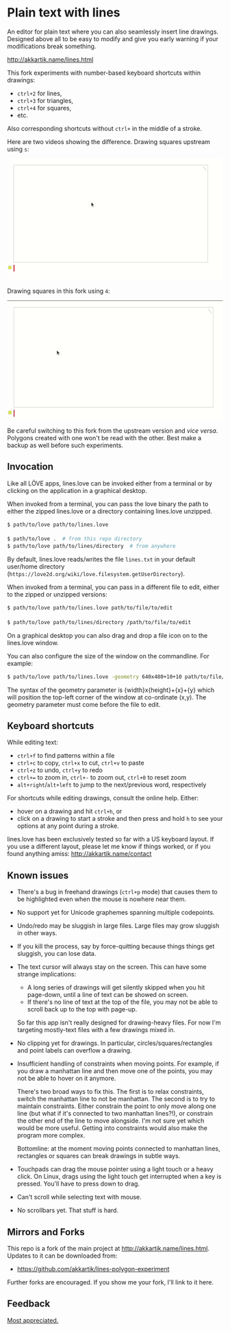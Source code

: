 # Plain text with lines

An editor for plain text where you can also seamlessly insert line drawings.
Designed above all to be easy to modify and give you early warning if your
modifications break something.

http://akkartik.name/lines.html

This fork experiments with number-based keyboard shortcuts within drawings:

  * `ctrl+2` for lines,
  * `ctrl+3` for triangles,
  * `ctrl+4` for squares,
  * etc.

Also corresponding shortcuts without `ctrl+` in the middle of a stroke.

Here are two videos showing the difference. Drawing squares upstream using
`s`:

![before](before.gif)

Drawing squares in this fork using `4`:

![after](after.gif)

Be careful switching to this fork from the upstream version and _vice versa_.
Polygons created with one won't be read with the other. Best make a backup as
well before such experiments.

## Invocation

Like all LÖVE apps, lines.love can be invoked either from a terminal or
by clicking on the application in a graphical desktop.

When invoked from a terminal, you can pass the love binary the path to either
the zipped lines.love or a directory containing lines.love unzipped.

```sh
$ path/to/love path/to/lines.love

$ path/to/love .  # from this repo directory
$ path/to/love path/to/lines/directory  # from anywhere
```

By default, lines.love reads/writes the file `lines.txt` in your default
user/home directory (`https://love2d.org/wiki/love.filesystem.getUserDirectory`).

When invoked from a terminal, you can pass in a different file to edit, either
to the zipped or unzipped versions:

```sh
$ path/to/love path/to/lines.love path/to/file/to/edit

$ path/to/love path/to/lines/directory /path/to/file/to/edit
```

On a graphical desktop you can also drag and drop a file icon on to the
lines.love window.

You can also configure the size of the window on the commandline. For example:

```sh
$ path/to/love path/to/lines.love -geometry 640x480+10+10 path/to/file/to/edit
```

The syntax of the geometry parameter is {width}x{height}+{x}+{y} which will
position the top-left corner of the window at co-ordinate (x,y). The geometry
parameter must come before the file to edit.

## Keyboard shortcuts

While editing text:
* `ctrl+f` to find patterns within a file
* `ctrl+c` to copy, `ctrl+x` to cut, `ctrl+v` to paste
* `ctrl+z` to undo, `ctrl+y` to redo
* `ctrl+=` to zoom in, `ctrl+-` to zoom out, `ctrl+0` to reset zoom
* `alt+right`/`alt+left` to jump to the next/previous word, respectively

For shortcuts while editing drawings, consult the online help. Either:
* hover on a drawing and hit `ctrl+h`, or
* click on a drawing to start a stroke and then press and hold `h` to see your
  options at any point during a stroke.

lines.love has been exclusively tested so far with a US keyboard layout. If
you use a different layout, please let me know if things worked, or if you
found anything amiss: http://akkartik.name/contact

## Known issues

* There's a bug in freehand drawings (`ctrl+p` mode) that causes them to be
  highlighted even when the mouse is nowhere near them.

* No support yet for Unicode graphemes spanning multiple codepoints.

* Undo/redo may be sluggish in large files. Large files may grow sluggish in
  other ways.

* If you kill the process, say by force-quitting because things things get
  sluggish, you can lose data.

* The text cursor will always stay on the screen. This can have some strange
  implications:

    * A long series of drawings will get silently skipped when you hit
      page-down, until a line of text can be showed on screen.
    * If there's no line of text at the top of the file, you may not be able
      to scroll back up to the top with page-up.

  So far this app isn't really designed for drawing-heavy files. For now I'm
  targeting mostly-text files with a few drawings mixed in.

* No clipping yet for drawings. In particular, circles/squares/rectangles and
  point labels can overflow a drawing.

* Insufficient handling of constraints when moving points. For example, if you
  draw a manhattan line and then move one of the points, you may not be able
  to hover on it anymore.

  There's two broad ways to fix this. The first is to relax constraints,
  switch the manhattan line to not be manhattan. The second is to try to
  maintain constraints. Either constrain the point to only move along one line
  (but what if it's connected to two manhattan lines?!), or constrain the
  other end of the line to move alongside. I'm not sure yet which would be
  more useful. Getting into constraints would also make the program more
  complex.

  Bottomline: at the moment moving points connected to manhattan lines,
  rectangles or squares can break drawings in subtle ways.

* Touchpads can drag the mouse pointer using a light touch or a heavy click.
  On Linux, drags using the light touch get interrupted when a key is pressed.
  You'll have to press down to drag.

* Can't scroll while selecting text with mouse.

* No scrollbars yet. That stuff is hard.

## Mirrors and Forks

This repo is a fork of the main project at http://akkartik.name/lines.html.
Updates to it can be downloaded from:

* https://github.com/akkartik/lines-polygon-experiment

Further forks are encouraged. If you show me your fork, I'll link to it here.

## Feedback

[Most appreciated.](http://akkartik.name/contact)
